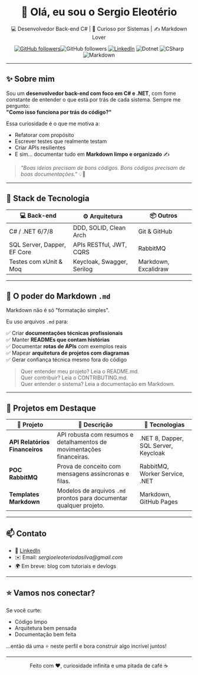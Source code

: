 <!-- README.md personalizado para destaque no GitHub -->

<h1 align="center">👋 Olá, eu sou o Sergio Eleotério</h1>

<p align="center">
  💻 Desenvolvedor Back-end C# | 🎯 Curioso por Sistemas | ✍️ Markdown Lover
</p>

<p align="center">
  <a href="https://github.com/SergioESilva84"><img alt="GitHub followers" src="https://img.shields.io/github/followers/seu-usuario?style=social"></a
  <a href="https://github.com/SergioESilva84"><img alt="GitHub followers" src="https://img.shields.io/github/followers/SergioESilva84?style=social)"></a>
  <a href="https://www.linkedin.com/in/seu-usuario/"><img alt="LinkedIn" src="https://img.shields.io/badge/LinkedIn-blue?style=flat&logo=linkedin"></a>
  <img alt="Dotnet" src="https://img.shields.io/badge/.NET-6/7/8-purple?style=flat&logo=dotnet">
  <img alt="CSharp" src="https://img.shields.io/badge/C%23-Developer-blue?style=flat&logo=csharp">
  <img alt="Markdown" src="https://img.shields.io/badge/Markdown-Expert-black?style=flat&logo=markdown">
</p>

---

## ✨ Sobre mim

Sou um **desenvolvedor back-end com foco em C# e .NET**, com fome constante de entender o que está por trás de cada sistema. Sempre me pergunto:  
**"Como isso funciona por trás do código?"**

Essa curiosidade é o que me motiva a:

- Refatorar com propósito
- Escrever testes que realmente testam
- Criar APIs resilientes
- E sim... documentar tudo em **Markdown limpo e organizado** ✍️

> _"Boas ideias precisam de bons códigos. Bons códigos precisam de boas documentações."_ 💡📘

---

## 🧠 Stack de Tecnologia

| 💻 Back-end  | ⚙️ Arquitetura | 📦 Outros |
|-------------|----------------|-----------|
| C# / .NET 6/7/8 | DDD, SOLID, Clean Arch | Git & GitHub |
| SQL Server, Dapper, EF Core | APIs RESTful, JWT, CQRS | RabbitMQ |
| Testes com xUnit & Moq | Keycloak, Swagger, Serilog | Markdown, Excalidraw |

---

## 📄 O poder do Markdown `.md`

Markdown não é só "formatação simples".

Eu uso arquivos `.md` para:

✅ Criar **documentações técnicas profissionais**  
✅ Manter **READMEs que contam histórias**  
✅ Documentar **rotas de APIs** com exemplos reais  
✅ Mapear **arquitetura de projetos com diagramas**  
✅ Gerar confiança técnica mesmo fora do código  

> Quer entender meu projeto? Leia o README.md.  
> Quer contribuir? Leia o CONTRIBUTING.md.  
> Quer entender o sistema? Leia a documentação em Markdown.  

---

## 🚧 Projetos em Destaque

| 🚀 Projeto | 💬 Descrição | 🧰 Tecnologias |
|-----------|--------------|----------------|
| **API Relatórios Financeiros** | API robusta com resumos e detalhamentos de movimentações financeiras. | .NET 8, Dapper, SQL Server, Keycloak |
| **POC RabbitMQ** | Prova de conceito com mensagens assíncronas e filas. | RabbitMQ, Worker Service, .NET |
| **Templates Markdown** | Modelos de arquivos `.md` prontos para documentar qualquer projeto. | Markdown, GitHub Pages |

---

## 📫 Contato

- 💼 [LinkedIn](www.linkedin.com/in/sérgio-eleotério-da-silva-46b091240)
- ✉️ Email: _sergioeleoteriodasilva@gmail.com_
- 🌍 Em breve: blog com tutoriais e devlogs

---

## ⭐ Vamos nos conectar?

Se você curte:

- Código limpo
- Arquitetura bem pensada
- Documentação bem feita

...então dá uma ⭐ neste perfil e bora construir algo incrível juntos!

---

<p align="center">
  Feito com ❤️, curiosidade infinita e uma pitada de café ☕
</p>
